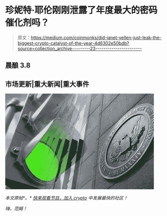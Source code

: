 # 珍妮特·耶伦刚刚泄露了年度最大的密码催化剂吗？

> 原文：<https://medium.com/coinmonks/did-janet-yellen-just-leak-the-biggest-crypto-catalyst-of-the-year-4d6302e50bdb?source=collection_archive---------23----------------------->

## 晨酿 3.8

## 市场更新|重大新闻|重大事件

![](img/bb209a707a9431fd2e1149180eae759b.png)

*本文原帖*[](https://www.cryptobanter.com/)**。* [*快来观看节目，加入 crypto*](https://www.youtube.com/c/CryptoBanterGroup) *中发展最快的社区！**

*嗨，范姆！*
